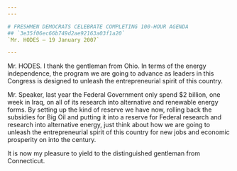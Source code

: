 ```yaml
---
---

# FRESHMEN DEMOCRATS CELEBRATE COMPLETING 100-HOUR AGENDA
## `3e35f06ec66b749d2ae92163a03f1a20`
`Mr. HODES — 19 January 2007`

---
```



Mr. HODES. I thank the gentleman from Ohio. In terms of the energy 
independence, the program we are going to advance as leaders in this 
Congress is designed to unleash the entrepreneurial spirit of this 
country.

Mr. Speaker, last year the Federal Government only spend $2 billion, 
one week in Iraq, on all of its research into alternative and renewable 
energy forms. By setting up the kind of reserve we have now, rolling 
back the subsidies for Big Oil and putting it into a reserve for 
Federal research and research into alternative energy, just think about 
how we are going to unleash the entrepreneurial spirit of this country 
for new jobs and economic prosperity on into the century.

It is now my pleasure to yield to the distinguished gentleman from 
Connecticut.

